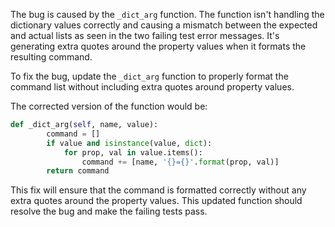The bug is caused by the `_dict_arg` function. The function isn't handling the dictionary values correctly and causing a mismatch between the expected and actual lists as seen in the two failing test error messages. It's generating extra quotes around the property values when it formats the resulting command.

To fix the bug, update the `_dict_arg` function to properly format the command list without including extra quotes around property values.


The corrected version of the function would be:

```python
def _dict_arg(self, name, value):
        command = []
        if value and isinstance(value, dict):
            for prop, val in value.items():
                command += [name, '{}={}'.format(prop, val)]
        return command
```

This fix will ensure that the command is formatted correctly without any extra quotes around the property values. This updated function should resolve the bug and make the failing tests pass.